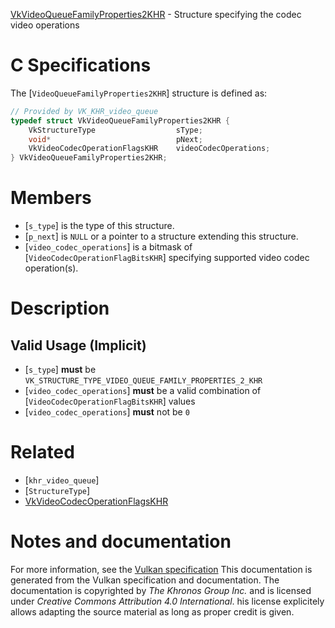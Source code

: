 [VkVideoQueueFamilyProperties2KHR](https://www.khronos.org/registry/vulkan/specs/1.3-extensions/man/html/VkVideoQueueFamilyProperties2KHR.html) - Structure specifying the codec video operations

# C Specifications
The [`VideoQueueFamilyProperties2KHR`] structure is defined as:
```c
// Provided by VK_KHR_video_queue
typedef struct VkVideoQueueFamilyProperties2KHR {
    VkStructureType                  sType;
    void*                            pNext;
    VkVideoCodecOperationFlagsKHR    videoCodecOperations;
} VkVideoQueueFamilyProperties2KHR;
```

# Members
- [`s_type`] is the type of this structure.
- [`p_next`] is `NULL` or a pointer to a structure extending this structure.
- [`video_codec_operations`] is a bitmask of [`VideoCodecOperationFlagBitsKHR`] specifying supported video codec operation(s).

# Description
## Valid Usage (Implicit)
-  [`s_type`] **must**  be `VK_STRUCTURE_TYPE_VIDEO_QUEUE_FAMILY_PROPERTIES_2_KHR`
-  [`video_codec_operations`] **must**  be a valid combination of [`VideoCodecOperationFlagBitsKHR`] values
-  [`video_codec_operations`] **must**  not be `0`

# Related
- [`khr_video_queue`]
- [`StructureType`]
- [VkVideoCodecOperationFlagsKHR]()

# Notes and documentation
For more information, see the [Vulkan specification](https://www.khronos.org/registry/vulkan/specs/1.3-extensions/html/vkspec.html)
This documentation is generated from the Vulkan specification and documentation.
The documentation is copyrighted by *The Khronos Group Inc.* and is licensed under *Creative Commons Attribution 4.0 International*.
his license explicitely allows adapting the source material as long as proper credit is given.
        